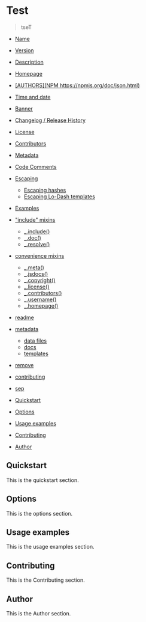 # Test

> tseT


* [Name](#name)
* [Version](#version)
* [Description](#description)
* [Homepage](#homepage)
* [[AUTHORS](NPM https://npmjs.org/doc/json.html)](#authorsnpm-httpsnpmjsorgdocjsonhtml)
* [Time and date](#time-and-date)
* [Banner](#banner)
* [Changelog / Release History](#changelog-release-history)
* [License](#license)
* [Contributors](#contributors)
* [Metadata](#metadata)

* [Code Comments](#code-comments)
* [Escaping](#escaping)
  * [Escaping hashes](#escaping-hashes)
  * [Escaping Lo-Dash templates](#escaping-lo-dash-templates)

* [Examples](#examples)

* ["include" mixins](#include-mixins)
  * [_.include()](#-include)
  * [_.doc()](#-doc)
  * [_.resolve()](#-resolve)
* [convenience mixins](#convenience-mixins)
  * [_.meta()](#-meta)
  * [_.jsdocs()](#-jsdocs)
  * [_.copyright()](#-copyright)
  * [_.license()](#-license)
  * [_.contributors()](#-contributors)
  * [_.username()](#-username)
  * [_.homepage()](#-homepage)

* [readme](#readme)
* [metadata](#metadata)
  * [data files](#data-files)
  * [docs](#docs)
  * [templates](#templates)
* [remove](#remove)
* [contributing](#contributing)
* [sep](#sep)


* [Quickstart](#quickstart)
* [Options](#options)
* [Usage examples](#usage-examples)
* [Contributing](#contributing)
* [Author](#author)


## Quickstart
This is the quickstart section.

## Options
This is the options section.

## Usage examples
This is the usage examples section.

## Contributing
This is the Contributing section.

## Author
This is the Author section.

